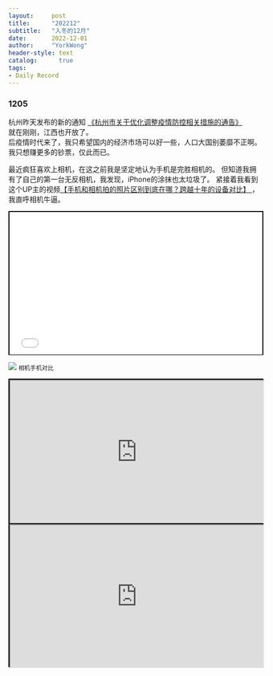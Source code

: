 ```yaml
---
layout:     post
title:      "202212"
subtitle:   "入冬的12月"
date:       2022-12-01
author:     "YorkWong"
header-style: text
catalog:      true
tags:
- Daily Record
---
```


### 1205
  杭州昨天发布的新的通知 [《杭州市关于优化调整疫情防控相关措施的通告》](https://mp.weixin.qq.com/s/BUlkgQLGzEXd4Fl0_iknZQ)  
就在刚刚，江西也开放了。  
后疫情时代来了，我只希望国内的经济市场可以好一些，人口大国别萎靡不正啊。  
我只想赚更多的钞票，仅此而已。

最近疯狂喜欢上相机，在这之前我是坚定地认为手机是完胜相机的。
但知道我拥有了自己的第一台无反相机，我发现，iPhone的涂抹也太垃圾了。
紧接着我看到这个UP主的视频[【手机和相机拍的照片区别到底在哪？跨越十年的设备对比】 ](https://www.bilibili.com/video/BV1t14y1n7So/?share_source=copy_web&vd_source=791333534a4ff894d72cc1a2a7ec53d2)
，我直呼相机牛逼。

<div style="position: relative; width: 100%; 
    padding-top: calc(100% * 720 / 1280); 
    border: 2px black solid;">
    <iframe src="//player.bilibili.com/player.html?aid=775608312&bvid=BV1t14y1n7So&cid=902566348&page=1&page=1&high_quality=1&danmaku=0"
    style="position: absolute; width: 100%; height: 100%; top: 0;"
    scrolling="no" border="0" frameborder="no" framespacing="0" allowfullscreen="true"> </iframe>
</div>

 

![](https://cdn.jsdelivr.net/gh/YorkWong30/picb/cameraAndphone.png)
<small>相机手机对比</small>

<div style="position: relative; width: 100%; 
    padding-top: calc(100% * 720 / 1280); 
    border: 2px black solid;">
    <iframe src="https://youwu.today" title="今日有悟" 
    style="position: absolute; width: 100%; height: 100%; top: 0;">
    </iframe>
</div>
<div style="position: relative; width: 100%; 
    padding-top: calc(100% * 720 / 1280); 
    border: 2px black solid;">
    <iframe src="https://yorkwong30.github.io" title="yorkwong30.github.io" 
    style="position: absolute; width: 100%; height: 100%; top: 0;">
    </iframe>
</div>
